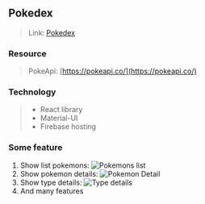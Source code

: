 ## Pokedex

> Link: [Pokedex](https://pokedex-3bade.web.app/)

### Resource 

> PokeApi: [https://pokeapi.co/](https://pokeapi.co/)

### Technology

> - React library
> - Material-UI
> - Firebase hosting

### Some feature

1. Show list pokemons:  ![Pokemons list](https://drive.google.com/file/d/15KQ-rK-sQLWJ45jZz8LflJa-YVMwaxFR/view?usp=sharing)
2. Show pokemon details: ![Pokemon Detail](https://drive.google.com/file/d/1fRX4t8xLoBQ2DUeFyvj4lMLc-nBk2MLt/view?usp=sharing)
3. Show type details: ![Type details](https://drive.google.com/file/d/13qQhUdyv9FfuIyDV0h4QelkM5Zm2bsw0/view?usp=sharing)
4. And many features
